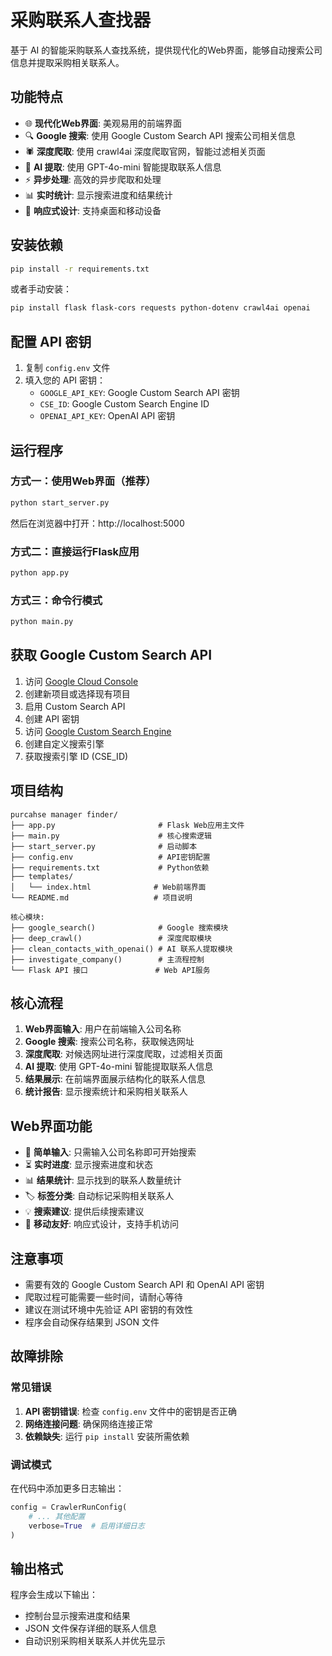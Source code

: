 # 采购联系人查找器

基于 AI 的智能采购联系人查找系统，提供现代化的Web界面，能够自动搜索公司信息并提取采购相关联系人。

## 功能特点

- 🌐 **现代化Web界面**: 美观易用的前端界面
- 🔍 **Google 搜索**: 使用 Google Custom Search API 搜索公司相关信息
- 🕷️ **深度爬取**: 使用 crawl4ai 深度爬取官网，智能过滤相关页面
- 🤖 **AI 提取**: 使用 GPT-4o-mini 智能提取联系人信息
- ⚡ **异步处理**: 高效的异步爬取和处理
- 📊 **实时统计**: 显示搜索进度和结果统计
- 📱 **响应式设计**: 支持桌面和移动设备

## 安装依赖

```bash
pip install -r requirements.txt
```

或者手动安装：

```bash
pip install flask flask-cors requests python-dotenv crawl4ai openai
```

## 配置 API 密钥

1. 复制 `config.env` 文件
2. 填入您的 API 密钥：
   - `GOOGLE_API_KEY`: Google Custom Search API 密钥
   - `CSE_ID`: Google Custom Search Engine ID
   - `OPENAI_API_KEY`: OpenAI API 密钥

## 运行程序

### 方式一：使用Web界面（推荐）

```bash
python start_server.py
```

然后在浏览器中打开：http://localhost:5000

### 方式二：直接运行Flask应用

```bash
python app.py
```

### 方式三：命令行模式

```bash
python main.py
```

## 获取 Google Custom Search API

1. 访问 [Google Cloud Console](https://console.cloud.google.com/)
2. 创建新项目或选择现有项目
3. 启用 Custom Search API
4. 创建 API 密钥
5. 访问 [Google Custom Search Engine](https://cse.google.com/)
6. 创建自定义搜索引擎
7. 获取搜索引擎 ID (CSE_ID)

## 项目结构

```
purcahse manager finder/
├── app.py                       # Flask Web应用主文件
├── main.py                      # 核心搜索逻辑
├── start_server.py              # 启动脚本
├── config.env                   # API密钥配置
├── requirements.txt             # Python依赖
├── templates/
│   └── index.html              # Web前端界面
└── README.md                   # 项目说明

核心模块:
├── google_search()              # Google 搜索模块
├── deep_crawl()                 # 深度爬取模块  
├── clean_contacts_with_openai() # AI 联系人提取模块
├── investigate_company()        # 主流程控制
└── Flask API 接口               # Web API服务
```

## 核心流程

1. **Web界面输入**: 用户在前端输入公司名称
2. **Google 搜索**: 搜索公司名称，获取候选网址
3. **深度爬取**: 对候选网址进行深度爬取，过滤相关页面
4. **AI 提取**: 使用 GPT-4o-mini 智能提取联系人信息
5. **结果展示**: 在前端界面展示结构化的联系人信息
6. **统计报告**: 显示搜索统计和采购相关联系人

## Web界面功能

- 📝 **简单输入**: 只需输入公司名称即可开始搜索
- ⏳ **实时进度**: 显示搜索进度和状态
- 📊 **结果统计**: 显示找到的联系人数量统计
- 🏷️ **标签分类**: 自动标记采购相关联系人
- 💡 **搜索建议**: 提供后续搜索建议
- 📱 **移动友好**: 响应式设计，支持手机访问

## 注意事项

- 需要有效的 Google Custom Search API 和 OpenAI API 密钥
- 爬取过程可能需要一些时间，请耐心等待
- 建议在测试环境中先验证 API 密钥的有效性
- 程序会自动保存结果到 JSON 文件

## 故障排除

### 常见错误

1. **API 密钥错误**: 检查 `config.env` 文件中的密钥是否正确
2. **网络连接问题**: 确保网络连接正常
3. **依赖缺失**: 运行 `pip install` 安装所需依赖

### 调试模式

在代码中添加更多日志输出：
```python
config = CrawlerRunConfig(
    # ... 其他配置
    verbose=True  # 启用详细日志
)
```

## 输出格式

程序会生成以下输出：
- 控制台显示搜索进度和结果
- JSON 文件保存详细的联系人信息
- 自动识别采购相关联系人并优先显示
